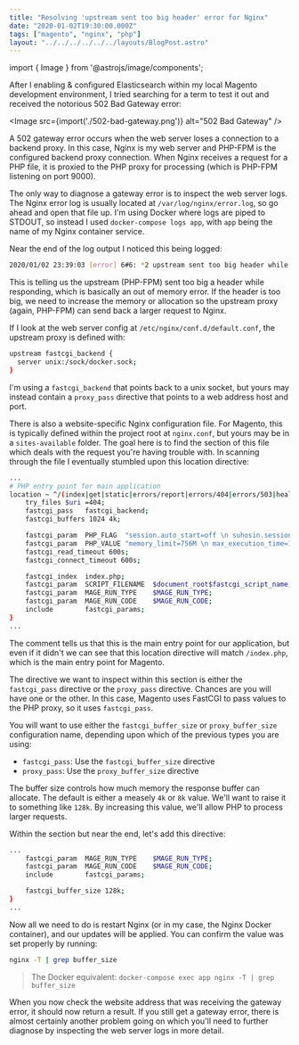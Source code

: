 ```yaml
---
title: "Resolving 'upstream sent too big header' error for Nginx"
date: "2020-01-02T19:30:00.000Z"
tags: ["magento", "nginx", "php"]
layout: "../../../../../../layouts/BlogPost.astro"
---
```


import { Image } from '@astrojs/image/components';

After I enabling & configured Elasticsearch within my local Magento development environment, I tried searching for a term to test it out and received the notorious 502 Bad Gateway error:

<Image src={import('./502-bad-gateway.png')} alt="502 Bad Gateway" />

A 502 gateway error occurs when the web server loses a connection to a backend proxy. In this case, Nginx is my web server and PHP-FPM is the configured backend proxy connection. When Nginx receives a request for a PHP file, it is proxied to the PHP proxy for processing (which is PHP-FPM listening on port 9000).

The only way to diagnose a gateway error is to inspect the web server logs. The Nginx error log is usually located at `/var/log/nginx/error.log`, so go ahead and open that file up. I'm using Docker where logs are piped to STDOUT, so instead I used `docker-compose logs app`, with `app` being the name of my Nginx container service.

Near the end of the log output I noticed this being logged:

```bash
2020/01/02 23:39:03 [error] 6#6: *2 upstream sent too big header while reading response header from upstream, client: 172.18.0.1, server: mydomain.test, request: "GET /catalogsearch/result/?q=test HTTP/1.1", upstream: "fastcgi://unix:/sock/docker.sock:", host: "mydomain.test"
```

This is telling us the upstream (PHP-FPM) sent too big a header while responding, which is basically an out of memory error. If the header is too big, we need to increase the memory or allocation so the upstream proxy (again, PHP-FPM) can send back a larger request to Nginx.

If I look at the web server config at `/etc/nginx/conf.d/default.conf`, the upstream proxy is defined with:

```bash
upstream fastcgi_backend {
  server unix:/sock/docker.sock;
}
```

I'm using a `fastcgi_backend` that points back to a unix socket, but yours may instead contain a `proxy_pass` directive that points to a web address host and port.

There is also a website-specific Nginx configuration file. For Magento, this is typically defined within the project root at `nginx.conf`, but yours may be in a `sites-available` folder. The goal here is to find the section of this file which deals with the request you're having trouble with. In scanning through the file I eventually stumbled upon this location directive:

```bash
...
# PHP entry point for main application
location ~ ^/(index|get|static|errors/report|errors/404|errors/503|health_check)\.php$ {
    try_files $uri =404;
    fastcgi_pass   fastcgi_backend;
    fastcgi_buffers 1024 4k;

    fastcgi_param  PHP_FLAG  "session.auto_start=off \n suhosin.session.cryptua=off";
    fastcgi_param  PHP_VALUE "memory_limit=756M \n max_execution_time=18000";
    fastcgi_read_timeout 600s;
    fastcgi_connect_timeout 600s;

    fastcgi_index  index.php;
    fastcgi_param  SCRIPT_FILENAME  $document_root$fastcgi_script_name;
    fastcgi_param  MAGE_RUN_TYPE    $MAGE_RUN_TYPE;
    fastcgi_param  MAGE_RUN_CODE    $MAGE_RUN_CODE;
    include        fastcgi_params;
}
...
```

The comment tells us that this is the main entry point for our application, but even if it didn't we can see that this location directive will match `/index.php`, which is the main entry point for Magento.

The directive we want to inspect within this section is either the `fastcgi_pass` directive or the `proxy_pass` directive. Chances are you will have one or the other. In this case, Magento uses FastCGI to pass values to the PHP proxy, so it uses `fastcgi_pass`.

You will want to use either the `fastcgi_buffer_size` or `proxy_buffer_size` configuration name, depending upon which of the previous types you are using:

- `fastcgi_pass`: Use the `fastcgi_buffer_size` directive
- `proxy_pass`: Use the `proxy_buffer_size` directive

The buffer size controls how much memory the response buffer can allocate. The default is either a measely `4k` or `8k` value. We'll want to raise it to something like `128k`. By increasing this value, we'll allow PHP to process larger requests.

Within the section but near the end, let's add this directive:

```bash
...
    fastcgi_param  MAGE_RUN_TYPE    $MAGE_RUN_TYPE;
    fastcgi_param  MAGE_RUN_CODE    $MAGE_RUN_CODE;
    include        fastcgi_params;

    fastcgi_buffer_size 128k;
}
...
```

Now all we need to do is restart Nginx (or in my case, the Nginx Docker container), and our updates will be applied. You can confirm the value was set properly by running:

```bash
nginx -T | grep buffer_size
```

> The Docker equivalent: `docker-compose exec app nginx -T | grep buffer_size`

When you now check the website address that was receiving the gateway error, it should now return a result. If you still get a gateway error, there is almost certainly another problem going on which you'll need to further diagnose by inspecting the web server logs in more detail.
